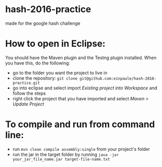 # hash-2016-practice
made for the google hash challenge

# How to open in Eclipse:

You should have the Maven plugin and the Testng plugin installed. When you have this, do the following:

* go to the folder you want the project to live in
* clone the repository: `git clone git@github.com:einpaule/hash-2016-practice.git`
* go into eclipse and select import *Existing project into Workspace* and follow the steps
* right click the project that you have imported and select *Maven > Update Project*


# To compile and run from command line:

* run `mvn clean compile assembly:single` from your project's folder
* run the jar in the target folder by running `java -jar your_jar_file_name.jar target-file-name.txt`
